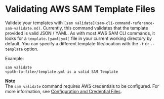 # Validating AWS SAM Template Files<a name="serverless-sam-cli-using-validate"></a>

Validate your templates with `[sam validate](sam-cli-command-reference-sam-validate.md)`\. Currently, this command validates that the template provided is valid JSON / YAML\. As with most AWS SAM CLI commands, it looks for a `template.[yaml|yml]` file in your current working directory by default\. You can specify a different template file/location with the `-t` or `--template` option\.

Example:

```
sam validate
<path-to-file>/template.yml is a valid SAM Template
```

**Note**  
The `sam validate` command requires AWS credentials to be configured\. For more information, see [Configuration and Credential Files](https://docs.aws.amazon.com/cli/latest/userguide/cli-config-files.html)\.